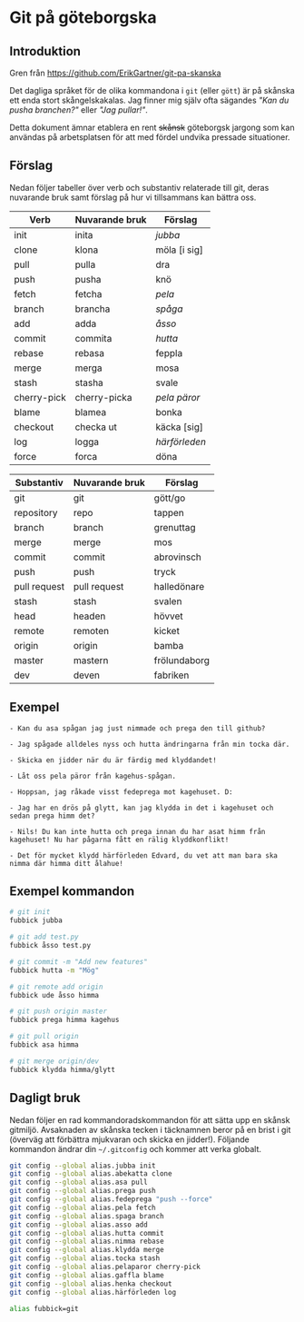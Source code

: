 # Git på göteborgska

## Introduktion

Gren från https://github.com/ErikGartner/git-pa-skanska

Det dagliga språket för de olika kommandona i `git` (eller `gött`) är
på skånska ett enda stort skångelskakalas. Jag finner mig själv ofta
sägandes _"Kan du pusha branchen?"_ eller _"Jag pullar!"_.

Detta dokument ämnar etablera en rent ~~skånsk~~ göteborgsk jargong som kan användas
på arbetsplatsen för att med fördel undvika pressade situationer.

## Förslag

Nedan följer tabeller över verb och substantiv relaterade till git,
deras nuvarande bruk samt förslag på hur vi tillsammans kan bättra
oss.

| Verb        | Nuvarande bruk | Förslag       |
|-------------|----------------|---------------|
| init        | inita          | *jubba*       |
| clone       | klona          | möla [i sig]  |
| pull        | pulla          | dra           |
| push        | pusha          | knö           |
| fetch       | fetcha         | *pela*        |
| branch      | brancha        | *spåga*       |
| add         | adda           | *åsso*        |
| commit      | commita        | *hutta*       |
| rebase      | rebasa         | feppla        |
| merge       | merga          | mosa          |
| stash       | stasha         | svale         |
| cherry-pick | cherry-picka   | *pela päror*  |
| blame       | blamea         | bonka         |
| checkout    | checka ut      | käcka [sig]   |
| log	      | logga          | *härförleden* |
| force       | forca          | döna          |

| Substantiv   | Nuvarande bruk | Förslag      |
|--------------|----------------|--------------|
| git          | git            | gött/go      |
| repository   | repo           | tappen       |
| branch       | branch         | grenuttag    |
| merge        | merge          | mos          |
| commit       | commit         | abrovinsch   |
| push         | push           | tryck        |
| pull request | pull request   | halledönare  |
| stash        | stash          | svalen       |
| head         | headen         | hövvet       |
| remote       | remoten        | kicket       |
| origin       | origin         | bamba        |
| master       | mastern        | frölundaborg |
| dev          | deven          | fabriken     |


## Exempel

    - Kan du asa spågan jag just nimmade och prega den till github?

    - Jag spågade alldeles nyss och hutta ändringarna från min tocka där.

    - Skicka en jidder när du är färdig med klyddandet!

    - Låt oss pela päror från kagehus-spågan.

    - Hoppsan, jag råkade visst fedeprega mot kagehuset. D:

    - Jag har en drös på glytt, kan jag klydda in det i kagehuset och sedan prega himm det?

    - Nils! Du kan inte hutta och prega innan du har asat himm från kagehuset! Nu har pågarna fått en rälig klyddkonflikt!

    - Det för mycket klydd härförleden Edvard, du vet att man bara ska nimma där himma ditt ålahue!

## Exempel kommandon

```bash
# git init
fubbick jubba

# git add test.py
fubbick åsso test.py

# git commit -m "Add new features"
fubbick hutta -m "Mög"

# git remote add origin
fubbick ude åsso himma

# git push origin master
fubbick prega himma kagehus

# git pull origin
fubbick asa himma

# git merge origin/dev
fubbick klydda himma/glytt
```

## Dagligt bruk

Nedan följer en rad kommandoradskommandon för att sätta upp en skånsk
gitmiljö. Avsaknaden av skånska tecken i täcknamnen beror på en brist i git
(överväg att förbättra mjukvaran och skicka en jidder!). Följande
kommandon ändrar din `~/.gitconfig` och kommer att verka globalt.

```bash
git config --global alias.jubba init
git config --global alias.abekatta clone
git config --global alias.asa pull
git config --global alias.prega push
git config --global alias.fedeprega "push --force"
git config --global alias.pela fetch
git config --global alias.spaga branch
git config --global alias.asso add
git config --global alias.hutta commit
git config --global alias.nimma rebase
git config --global alias.klydda merge
git config --global alias.tocka stash
git config --global alias.pelaparor cherry-pick
git config --global alias.gaffla blame
git config --global alias.henka checkout
git config --global alias.härförleden log

alias fubbick=git
```


